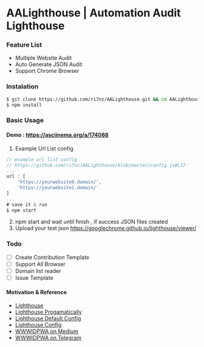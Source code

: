 # AALighthouse | Automation Audit Lighthouse
### Feature List 
- Multiple Website Audit
- Auto Generate JSON Audit
- Support Chrome Browser
### Instalation
```sh
$ git clone https://github.com/ri7nz/AALighthouse.git && cd AALighthouse
$ npm install
```
### Basic Usage 
#### Demo : https://asciinema.org/a/174088
1. Example Url List config
```js
// example url list config
// https://github.com/ri7nz/AALighthouse/blob/master/config.js#L27 
...
url : [
    'https://yourwebsite0.domain/',
    'https://yourwebsite1.domain/'
]
...
# save it & run
$ npm start
```
   
2. npm start and wait until finish , if success JSON files created
3. Upload your test json https://googlechrome.github.io/lighthouse/viewer/

### Todo 
- [ ] Create Contribution Template   
- [ ] Support All Browser   
- [ ] Domain list reader   
- [ ] Issue Template

#### Motivation & Reference
- [Lighthouse](https://github.com/GoogleChrome/lighthouse)
- [Lighthouse Progamatically](https://github.com/GoogleChrome/lighthouse/tree/master/docs)
- [Lighthouse Default Config](https://github.com/GoogleChrome/lighthouse/blob/master/lighthouse-core/config/default.js#L31)
- [Lighthouse Config](https://github.com/GoogleChrome/lighthouse/blob/master/docs/configuration.md)
- [WWWIDPWA on Medium](https://medium.com/wwwid)
- [WWWIDPWA on Telegram](https://web.telegram.org/#/im?p=@wwwid_pwa)
